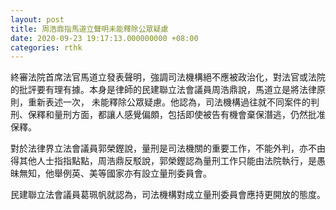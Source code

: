 ```yaml
---
layout: post
title: 周浩鼎指馬道立聲明未能釋除公眾疑慮
date: 2020-09-23 19:17:13.000000000 +08:00
categories: rthk
---
```


終審法院首席法官馬道立發表聲明，強調司法機構絕不應被政治化，對法官或法院的批評要有理有據。本身是律師的民建聯立法會議員周浩鼎說，馬道立是將法律原則，重新表述一次， 未能釋除公眾疑慮。他認為，司法機構過往就不同案件的判刑、保釋和量刑方面，都讓人感覺偏頗，包括即使被告有機會棄保潛逃，仍然批准保釋。

對於法律界立法會議員郭榮鏗說，量刑是司法機關的重要工作，不能外判，亦不由得其他人士指指點點，周浩鼎反駁說，郭榮鏗認為量刑工作只能由法院執行，是愚昧無知，他舉例英、美等國家亦有設立量刑委員會。

民建聯立法會議員葛珮帆就認為，司法機構對成立量刑委員會應持更開放的態度。
